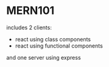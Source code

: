 # MERN101
includes 2 clients:
- react using class components
- react using functional components

and one server using express
